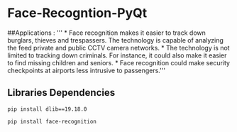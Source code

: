 # Face-Recogntion-PyQt##Applications :  ''' * Face recognition makes it easier to track down burglars, thieves and trespassers. The technology is capable of analyzing the feed private and public CCTV camera networks.     * The technology is not limited to tracking down criminals. For instance, it could also make it easier to find missing children and seniors.      * Face recognition could make security checkpoints at airports less intrusive to passengers.'''## Libraries Dependencies```pip install dlib==19.18.0``````pip install face-recognition```